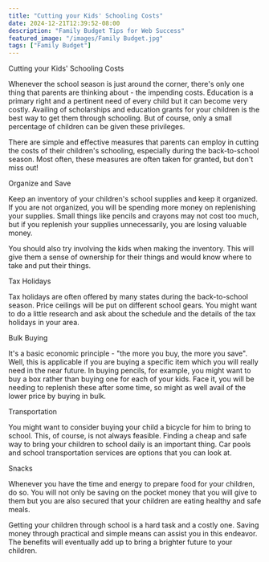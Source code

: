 ```yaml
---
title: "Cutting your Kids' Schooling Costs"
date: 2024-12-21T12:39:52-08:00
description: "Family Budget Tips for Web Success"
featured_image: "/images/Family Budget.jpg"
tags: ["Family Budget"]
---
```


Cutting your Kids' Schooling Costs

Whenever the school season is just around the corner, there's only one thing that parents are thinking about - the impending costs. Education is a primary right and a pertinent need of every child but it can become very costly. Availing of scholarships and education grants for your children is the best way to get them through schooling. But of course, only a small percentage of children can be given these privileges. 

There are simple and effective measures that parents can employ in cutting the costs of their children's schooling, especially during the back-to-school season. Most often, these measures are often taken for granted, but don't miss out!

Organize and Save

Keep an inventory of your children's school supplies and keep it organized. If you are not organized, you will be spending more money on replenishing your supplies. Small things like pencils and crayons may not cost too much, but if you replenish your supplies unnecessarily, you are losing valuable money.

You should also try involving the kids when making the inventory. This will give them a sense of ownership for their things and would know where to take and put their things.

Tax Holidays

Tax holidays are often offered by many states during the back-to-school season.  Price ceilings will be put on different school gears. You might want to do a little research and ask about the schedule and the details of the tax holidays in your area.

Bulk Buying

It's a basic economic principle - "the more you buy, the more you save". Well, this is applicable if you are buying a specific item which you will really need in the near future. In buying pencils, for example, you might want to buy a box rather than buying one for each of your kids. Face it, you will be needing to replenish these after some time, so might as well avail of the lower price by buying in bulk.

Transportation

You might want to consider buying your child a bicycle for him to bring to school. This, of course, is not always feasible. Finding a cheap and safe way to bring your children to school daily is an important thing. Car pools and school transportation services are options that you can look at.

Snacks

Whenever you have the time and energy to prepare food for your children, do so. You will not only be saving on the pocket money that you will give to them but you are also secured that your children are eating healthy and safe meals.

Getting your children through school is a hard task and a costly one. Saving money through practical and simple means can assist you in this endeavor. The benefits will eventually add up to bring a brighter future to your children.

